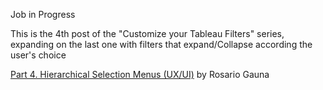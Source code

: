 Job in Progress


This is the 4th post of the "Customize your Tableau Filters" series, expanding on the last one with filters that expand/Collapse according the user's choice

[Part 4. Hierarchical Selection Menus (UX/UI)](https://rosariogaunag.wordpress.com/2023/12/14/part-4-hierarchical-selection-menus-ux-ui/) by Rosario Gauna
